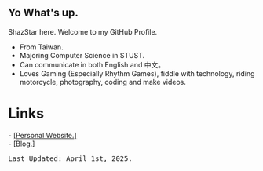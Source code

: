 ## Yo What's up.
ShazStar here. Welcome to my GitHub Profile.

- From Taiwan.
- Majoring Computer Science in STUST.
- Can communicate in both English and 中文。
- Loves Gaming (Especially Rhythm Games), fiddle with technology, riding motorcycle, photography, coding and make videos.

<h1>Links</h1>
- <a href="https://shazstar.github.io/">[Personal Website.]</a><br>
- <a href="https://shazstar.github.io/blog/">[Blog.]</a>

<pre>Last Updated: April 1st, 2025.</pre>
<!--
**ShazStar/shazstar** is a ✨ _special_ ✨ repository because its `README.md` (this file) appears on your GitHub profile.

Here are some ideas to get you started:

- 🔭 I’m currently working on ...
- 🌱 I’m currently learning ...
- 👯 I’m looking to collaborate on ...
- 🤔 I’m looking for help with ...
- 💬 Ask me about ...
- 📫 How to reach me: ...
- 😄 Pronouns: ...
- ⚡ Fun fact: ...
-->
